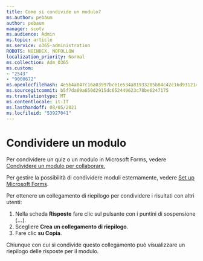 ```yaml
---
title: Come si condivide un modulo?
ms.author: pebaum
author: pebaum
manager: scotv
ms.audience: Admin
ms.topic: article
ms.service: o365-administration
ROBOTS: NOINDEX, NOFOLLOW
localization_priority: Normal
ms.collection: Adm_O365
ms.custom:
- "2543"
- "9000672"
ms.openlocfilehash: 4e5b4a047c16a03997bce1e534a81933205b84c42c16d931214883fd2df72360
ms.sourcegitcommit: b5f7da89a650d2915dc652449623c78be6247175
ms.translationtype: MT
ms.contentlocale: it-IT
ms.lasthandoff: 08/05/2021
ms.locfileid: "53927041"
---
```

# <a name="share-a-form"></a>Condividere un modulo

Per condividere un quiz o un modulo in Microsoft Forms, vedere [Condividere un modulo per collaborare.](https://support.office.com/article/Share-a-form-to-collaborate-d5bb5cf0-8401-4c15-bb8c-8e108cd7e69b)

Per gestire la possibilità di condividere moduli esternamente, vedere [Set up Microsoft Forms](https://support.office.com/article/set-up-microsoft-forms-cc52287a-4550-464d-9a1b-457bf9df2240). 

Per ottenere un collegamento di riepilogo per condividere i risultati con altri utenti:

1. Nella scheda **Risposte** fare clic sul pulsante con i puntini di sospensione (**...**).
3. Scegliere **Crea un collegamento di riepilogo**.
4. Fare clic **su Copia**.

Chiunque con cui si condivide questo collegamento può visualizzare un riepilogo delle risposte per il modulo.